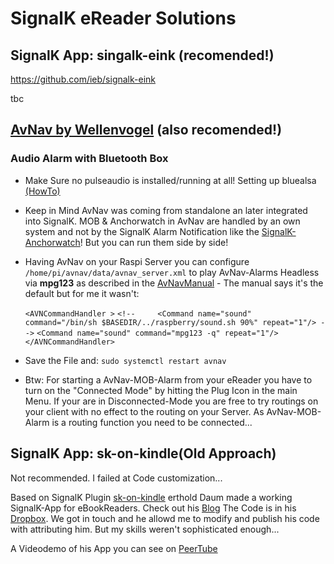 # SignalK eReader Solutions 

## SignalK App: singalk-eink (recomended!)

https://github.com/ieb/signalk-eink

tbc

## [AvNav by Wellenvogel](https://www.wellenvogel.net/software/avnav/)  (also recomended!)

### Audio Alarm with Bluetooth Box 

- Make Sure no pulseaudio is installed/running at all! Setting up bluealsa [(HowTo)](https://forum-raspberrypi.de/forum/thread/38887-bluetooth-audio-fuer-headless-raspbian-jessie/)

- Keep in Mind AvNav was coming from standalone an later integrated into SignalK. MOB & Anchorwatch in AvNav are handled by an own system and not by the SignalK Alarm Notification like the [SignalK-Anchorwatch](https://github.com/sbender9/signalk-anchoralarm-plugin)! But you can run them side by side!
- Having AvNav on your Raspi Server you can configure `/home/pi/avnav/data/avnav_server.xml` to play AvNav-Alarms Headless via **mpg123** as described in the [AvNavManual](https://www.wellenvogel.net/software/avnav/docs/hints/configfile.html#h3:AVNCommandHandler) - The manual says it's the default but for me it wasn't:

  `<AVNCommandHandler >`
  `<!-- 	<Command name="sound" command="/bin/sh $BASEDIR/../raspberry/sound.sh 90%" repeat="1"/>
  -->`
  	`<Command name="sound" command="mpg123 -q" repeat="1"/>`
  `</AVNCommandHandler>`

- Save the File and: `sudo systemctl restart avnav`
- Btw: For starting a AvNav-MOB-Alarm from your eReader you have to turn on the "Connected Mode" by hitting the Plug Icon in the main Menu. If your are in Disconnected-Mode you are free to try routings on your client with no effect to the routing on your Server. As AvNav-MOB-Alarm is a routing function you need to be connected... 


## SignalK App: sk-on-kindle(Old Approach)

Not recommended. I failed at Code customization...

Based on SignalK Plugin [sk-on-kindle](https://www.npmjs.com/paSignalkTolinockage/@digitalyacht/sk-on-kindle) erthold  Daum made a working SignalK-App for eBookReaders. Check out his [Blog](https://projekt-kiri.blogspot.com/2018/12/loch-allmahlich-wird-es-zeit-kiri.html) The Code is in his [Dropbox](https://www.dropbox.com/s/pfmssxxjzkpzd5b/kindle.zip?dl=0). We got in touch and he allowd me to modify and publish his code with attributing him. But my skills weren't sophisticated enough...

A Videodemo of his App you can see on [PeerTube](https://diode.zone/videos/watch/b4ac9ba3-72aa-4756-ad32-c580ba9d221c)

